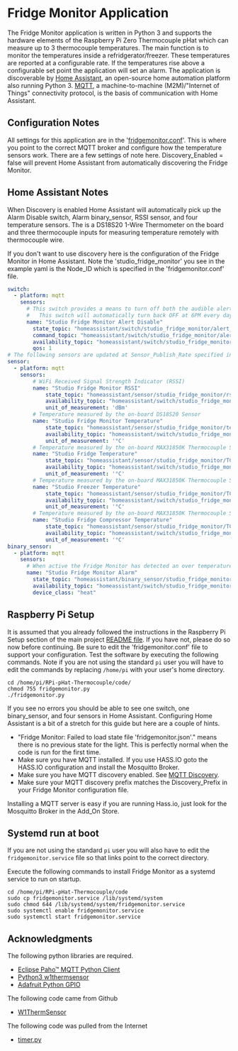 # Fridge Monitor Application

The Fridge Monitor application is written in Python 3 and supports the hardware elements of the Raspberry Pi Zero Thermocouple pHat which can measure up to 3 thermocouple temperatures. The main function is to monitor the temperatures inside a refridgerator/freezer. These temperatures are reported at a configurable rate. If the temperatures rise above a configurable set point the application will set an alarm. The application is discoverable by [Home Assistant](https://home-assistant.io/), an open-source home automation platform also running Python 3. [MQTT](http://mqtt.org/), a machine-to-machine (M2M)/"Internet of Things" connectivity protocol, is the basis of communication with Home Assistant.

## Configuration Notes

All settings for this application are in the '[fridgemonitor.conf](fridgemonitor.conf)'. This is where you point to the correct MQTT broker and configure how the temperature sensors work. There are a few settings of note here. Discovery_Enabled = false will prevent Home Assistant from automatically discovering the Fridge Monitor.

## Home Assistant Notes

When Discovery is enabled Home Assistant will automatically pick up the Alarm Disable switch, Alarm binary_sensor, RSSI sensor, and four temperature sensors. The is a DS18S20 1-Wire Thermometer on the board and three thermocouple inputs for measuring temperature remotely with thermocouple wire.

If you don't want to use discovery here is the configuration of the Fridge Monitor in Home Assistant. Note the 'studio_fridge_monitor' you see in the example yaml is the Node_ID which is specified in the 'fridgemonitor.conf' file.

```yaml
switch:
  - platform: mqtt
    sensors:
      # This switch provides a means to turn off both the audible alert and alarm boolean_sensor
      #   This switch will automatically turn back OFF at 6PM every day.
      name: "Studio Fridge Monitor Alert Disable"
        state_topic: "homeassistant/switch/studio_fridge_monitor/alert_disable/state"
        command_topic: "homeassistant/switch/studio_fridge_monitor/alert_disable/set"
        availability_topic: "homeassistant/switch/studio_fridge_monitor/avail"
        qos: 1
# The following sensors are updated at Sensor_Publish_Rate specified in the frigdemonitor.conf file
sensor:
  - platform: mqtt
    sensors:
        # WiFi Received Signal Strength Indicator (RSSI)
        name: "Studio Fridge Monitor RSSI"
            state_topic: "homeassistant/sensor/studio_fridge_monitor/rssi/state"
            availability_topic: "homeassistant/switch/studio_fridge_monitor/avail"
            unit_of_measurement: 'dBm'
        # Temperature measured by the on-board DS18S20 Sensor
        name: "Studio Fridge Monitor Temperature"
            state_topic: "homeassistant/sensor/studio_fridge_monitor/temperature/state"
            availability_topic: "homeassistant/switch/studio_fridge_monitor/avail"
            unit_of_measurement: '°C'
        # Temperature measured by the on-board MAX31850K Thermocouple Sensor (TC1)
        name: "Studio Fridge Temperature"
            state_topic: "homeassistant/sensor/studio_fridge_monitor/TC1_temperature/state"
            availability_topic: "homeassistant/switch/studio_fridge_monitor/avail"
            unit_of_measurement: '°C'
        # Temperature measured by the on-board MAX31850K Thermocouple Sensor (TC2)
        name: "Studio Freezer Temperature"
            state_topic: "homeassistant/sensor/studio_fridge_monitor/TC2_temperature/state"
            availability_topic: "homeassistant/switch/studio_fridge_monitor/avail"
            unit_of_measurement: '°C'
        # Temperature measured by the on-board MAX31850K Thermocouple Sensor (TC3)
        name: "Studio Fridge Compressor Temperature"
            state_topic: "homeassistant/sensor/studio_fridge_monitor/TC3_temperature/state"
            availability_topic: "homeassistant/switch/studio_fridge_monitor/avail"
            unit_of_measurement: '°C'
binary_sensor:
  - platform: mqtt
    sensors:
      # When active the Fridge Monitor has detected an over temperature condition
      name: "Studio Fridge Monitor Alarm"
        state_topic: "homeassistant/binary_sensor/studio_fridge_monitor/alarm/state"
        availability_topic: "homeassistant/switch/studio_fridge_monitor/status"
        device_class: "heat"
```

## Raspberry Pi Setup

It is assumed that you already followed the instructions in the Raspberry Pi Setup section of the main project [README file](../README.md). If you have not, please do so now before continuing. Be sure to edit the 'fridgemonitor.conf' file to support your configuration. Test the software by executing the following commands. Note if you are not using the standard `pi` user you will have to edit the commands by replacing `/home/pi` with your user's home directory.

```text
cd /home/pi/RPi-pHat-Thermocouple/code/
chmod 755 fridgemonitor.py
./fridgemonitor.py
```

If you see no errors you should be able to see one switch, one binary_sensor, and four sensors in Home Assistant. Configuring Home Assistant is a bit of a stretch for this guide but here are a couple of hints.

* "Fridge Monitor: Failed to load state file 'fridgemonitor.json'." means there is no previous state for the light. This is perfectly normal when the code is run for the first time.
* Make sure you have MQTT installed. If you use HASS.IO goto the HASS.IO configuration and install the Mosquitto Broker.
* Make sure you have MQTT discovery enabled. See [MQTT Discovery](https://home-assistant.io/docs/mqtt/discovery/).
* Make sure your MQTT discovery prefix matches the Discovery_Prefix in your Fridge Monitor configuration file.

Installing a MQTT server is easy if you are running Hass.io, just look for the Mosquitto Broker in the Add_On Store.

## Systemd run at boot

If you are not using the standard `pi` user you will also have to edit the `fridgemonitor.service` file so that links point to the correct directory.

Execute the following commands to install Fridge Monitor as a systemd service to run on startup.

```text
cd /home/pi/RPi-pHat-Thermocouple/code
sudo cp fridgemonitor.service /lib/systemd/system
sudo chmod 644 /lib/systemd/system/fridgemonitor.service
sudo systemctl enable fridgemonitor.service
sudo systemctl start fridgemonitor.service
```

## Acknowledgments

The following python libraries are required.

* [Eclipse Paho™ MQTT Python Client](https://github.com/eclipse/paho.mqtt.python)
* [Python3 w1thermsensor](https://github.com/timofurrer/w1thermsensor)
* [Adafruit Python GPIO](https://github.com/adafruit/Adafruit_Python_GPIO)

The following code came from Github

* [W1ThermSensor](https://github.com/timofurrer/w1thermsensor/blob/master/w1thermsensor/core.py)

The following code was pulled from the Internet

* [timer.py](https://github.com/jalmeroth/homie-python/blob/master/homie/timer.py)
